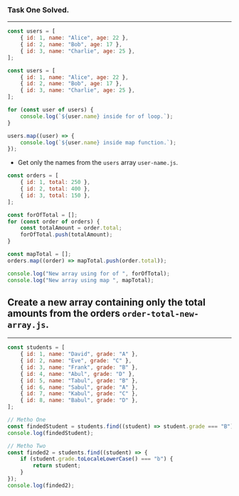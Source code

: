 ### Task One Solved.

---

```javascript
const users = [
	{ id: 1, name: "Alice", age: 22 },
	{ id: 2, name: "Bob", age: 17 },
	{ id: 3, name: "Charlie", age: 25 },
];

const users = [
	{ id: 1, name: "Alice", age: 22 },
	{ id: 2, name: "Bob", age: 17 },
	{ id: 3, name: "Charlie", age: 25 },
];

for (const user of users) {
	console.log(`${user.name} inside for of loop.`);
}

users.map((user) => {
	console.log(`${user.name} inside map function.`);
});
```

-   Get only the names from the `users` array `user-name.js`.

```javascript
const orders = [
	{ id: 1, total: 250 },
	{ id: 2, total: 400 },
	{ id: 3, total: 150 },
];

const forOfTotal = [];
for (const order of orders) {
	const totalAmount = order.total;
	forOfTotal.push(totalAmount);
}

const mapTotal = [];
orders.map((order) => mapTotal.push(order.total));

console.log("New array using for of ", forOfTotal);
console.log("New array using map ", mapTotal);
```

## Create a new array containing only the total amounts from the orders `order-total-new-array.js`.

---

```javascript
const students = [
	{ id: 1, name: "David", grade: "A" },
	{ id: 2, name: "Eve", grade: "C" },
	{ id: 3, name: "Frank", grade: "B" },
	{ id: 4, name: "Abul", grade: "D" },
	{ id: 5, name: "Tabul", grade: "B" },
	{ id: 6, name: "Sabul", grade: "A" },
	{ id: 7, name: "Kabul", grade: "C" },
	{ id: 8, name: "Babul", grade: "D" },
];

// Metho One
const findedStudent = students.find((student) => student.grade === "B");
console.log(findedStudent);

// Metho Two
const finded2 = students.find((student) => {
	if (student.grade.toLocaleLowerCase() === "b") {
		return student;
	}
});
console.log(finded2);
```
